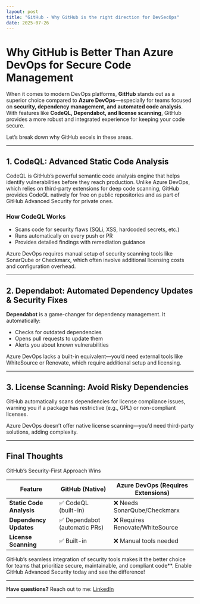 ```yaml
---
layout: post
title: "GitHub - Why GitHub is the right direction for DevSecOps"
date: 2025-07-26
---
```


# Why GitHub is Better Than Azure DevOps for Secure Code Management

When it comes to modern DevOps platforms, **GitHub** stands out as a superior choice compared to **Azure DevOps**—especially for teams focused on **security, dependency management, and automated code analysis**. With features like **CodeQL, Dependabot, and license scanning**, GitHub provides a more robust and integrated experience for keeping your code secure.

Let’s break down why GitHub excels in these areas.

---

## 1. **CodeQL: Advanced Static Code Analysis**

CodeQL is GitHub’s powerful semantic code analysis engine that helps identify vulnerabilities before they reach production. Unlike Azure DevOps, which relies on third-party extensions for deep code scanning, GitHub provides CodeQL natively for free on public repositories and as part of GitHub Advanced Security for private ones.

### **How CodeQL Works**

- Scans code for security flaws (SQLi, XSS, hardcoded secrets, etc.)
- Runs automatically on every push or PR
- Provides detailed findings with remediation guidance

Azure DevOps requires manual setup of security scanning tools like SonarQube or Checkmarx, which often involve additional licensing costs and configuration overhead.

---

## 2. **Dependabot: Automated Dependency Updates & Security Fixes**

**Dependabot** is a game-changer for dependency management. It automatically:

- Checks for outdated dependencies
- Opens pull requests to update them
- Alerts you about known vulnerabilities

Azure DevOps lacks a built-in equivalent—you’d need external tools like WhiteSource or Renovate, which require additional setup and licensing.

---

## 3. **License Scanning: Avoid Risky Dependencies**

GitHub automatically scans dependencies for license compliance issues, warning you if a package has restrictive (e.g., GPL) or non-compliant licenses.

Azure DevOps doesn’t offer native license scanning—you’d need third-party solutions, adding complexity.

---

## Final Thoughts

GitHub’s Security-First Approach Wins

| Feature                  | GitHub (Native)               | Azure DevOps (Requires Extensions) |
| ------------------------ | ----------------------------- | ---------------------------------- |
| **Static Code Analysis** | ✅ CodeQL (built-in)          | ❌ Needs SonarQube/Checkmarx       |
| **Dependency Updates**   | ✅ Dependabot (automatic PRs) | ❌ Requires Renovate/WhiteSource   |
| **License Scanning**     | ✅ Built-in                   | ❌ Manual tools needed             |

GitHub’s seamless integration of security tools makes it the better choice for teams that prioritize secure, maintainable, and compliant code\*\*. Enable GitHub Advanced Security today and see the difference!

---

**Have questions?** Reach out to me: [LinkedIn](https://www.linkedin.com/in/darren-stafford/)

---
